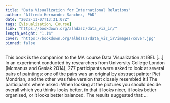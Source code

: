 ```yaml
---
title: "Data Visualization for International Relations"
author: "Alfredo Hernandez Sanchez, PhD"
date: "2022-11-07T13:31:07Z"
tags: [Visualization, Course]
link: "https://bookdown.org/alhdzsz/data_viz_ir/"
length_weight: "1.1%"
cover: "https://bookdown.org/alhdzsz/data_viz_ir/images/cover.jpg"
pinned: false
---
```


This book is the companion to the MA course Data Visualization at IBEI. [...] In an experiment conducted by researchers from University College London (Mcmanus and Gesiak 2014), 277 participants were asked to look at several pairs of paintings: one of the pairs was an original by abstract painter Piet Mondrian, and the other was fake version that closely resembled it.1 The participants where asked: When looking at the pictures you should decide overall which you thinks looks better, in that it looks nicer, it looks better organised, or it looks better balanced. The results suggested that ...

